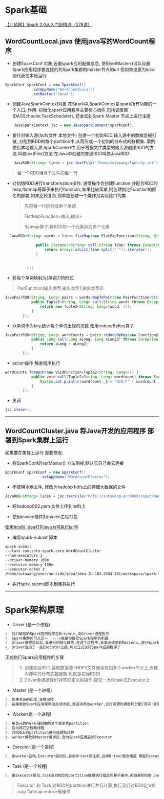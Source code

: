 # Spark基础
[【北风网】Spark 2.0从入门到精通（278讲）](https://www.bilibili.com/video/av19995678?t=267)

## WordCountLocal.java 使用java写的WordCount程序


* 创建SparkConf 对象,设置spark应用配置信息,
    使用setMaster()可以设置Spark应用程序要连接的的Spark集群的master节点的url
    但如果设置为local则代表在本地运行
    
```java
SparkConf sparkConf = new SparkConf()
            .setAppName("WordCountLocal")
            .setMaster("local");
```

* 创建JavaSparkContext对象
    在Spark中,SparkContex是spark所有功能的一个入口, 
    作用: 初始化spark应用程序主要核心组件,包括调度器(DAGScheuler,TaskScheduler),
    还会去到Spark Master 节点上进行注册
    
    
```java
    JavaSparkContext jsc = new JavaSparkContext(sparkConf);
```

* 要针对输入源(hdfs文件 本地文件) 创建一个初始RDD,输入源中的数据会被打散,
    分配到RDD的每个partition中,从而形成一个初始的分布式的数据集.
    案例使用本地输入源,SparkContext中,用于根据文件类型的输入源创建RDD的方法,叫做textFile()方法
    在Java中创建的普通RDD叫做JavaRDD
    
```java
    JavaRDD<String> lines = jsc.textFile("/home/sotowang/launchy.ini");

```

>每一个RDD相当于文件的每一行


* 对初始RDD进行transformation操作:
    通常操作会创建Function,并配合RDD的map,flatmap等算子来执行function,
    如果比较简单,则创建指定Function的匿名内部类
    如果比较复杂,则单独创建一个类作为实现接口的类

    >先将每一行拆分成单个单词
  
  >FlatMapFunction<输入,输出>
  
  >flatmap算子:将RDD的一个元素拆为多个元素
  
```java
  JavaRDD<String> words = lines.flatMap(new FlatMapFunction<String, String>() {
  
              public Iterator<String> call(String line) throws Exception {
                  return Arrays.asList(line.split(" ")).iterator();
              }
  
  
          });
```  

* 将每个单词映射为(单词,1)的形式

> PairFunction(输入类型,输出类型1,输出类型2)

```java
JavaPairRDD<String, Long> pairs = words.mapToPair(new PairFunction<String, String, Long>() {
            public Tuple2<String, Long> call(String word) throws Exception {
                return new Tuple2<String, Long>(word, 1l);
            }
        });
```

* 以单词作为key,统计每个单词出现的次数
    使用reduceByKey算子
    
```java
JavaPairRDD<String, Long> wordCounts = pairs.reduceByKey(new Function2<Long, Long, Long>() {
            public Long call(Long aLong, Long aLong2) throws Exception {
                return aLong + aLong2;
            }
        });
```

* action操作 触发程序执行

```java
wordCounts.foreach(new VoidFunction<Tuple2<String, Long>>() {
            public void call(Tuple2<String, Long> wordcount) throws Exception {
                System.out.println(wordcount._1 + "出现了" + wordcount._2 + "次");
            }
        });

```

* 关闭
```java
jsc.close();
```
        

----

## WordCountCluster.java 将Java开发的应用程序 部署到Spark集群上运行

 如果要在集群上运行 需要修改:
 
 * 将SparkConf的setMaster() 方法删掉,默认它自己会去连接
    
```java
SparkConf sparkConf = new SparkConf()
                .setAppName("WordCountCluster");
```
 
 * 不使用本地文件,  修改为hadoop hdfs上的存储大数据的文件   

```java
JavaRDD<String> lines = jsc.textFile("hdfs://sotowang-pc:9000/input/hadoop002.pem");

```

* 将hadoop002.pem 文件上传到hdfs上

* 使用maven插件对maven工程打包

[使用Intellij Idea打包java为可执行jar包](https://blog.csdn.net/xuemengrui12/article/details/74984731)


* 编写spark-submit 脚本

```bash
spark-submit 
--class com.soto.spark.core.WordCountCluster
--num-executors 3
--driver-memory 100m
--executor-memory 100m
--executor-cores 3
/home/sotowang/user/aur/ide/idea/idea-IU-182.3684.101/workspace/spark-train/out/artifacts/spark_train_jar/spark-train.jar


```

* 执行sprk-submit脚本到集群执行



---

# Spark架构原理

* Driver (是一个进程)

```markdown
1. 我们编写的Spark应用程序在Driver上,由Driver进程执行
2. Spark集群的节点之一  --->就是你提交Spark程序的机器
3. Driver进程启动后,会进行初始化操作,在这个过程中,会发送请求到Master上,进行Spark应用程序的注册(就是让Master知道有新的Spark应用程序在运行)
4. Driver注册了一些Executor之后,可以正式执行Spark应用程序了

```
正式执行Spark应用程序的步骤

> 1. 创建初始RDD,读取数据源 (HDFS文件被读取到多个worker节点上,形成内存中的分布式数据集,也就是初始RDD)
> 2. Driver会根据我们对RDD定义的操作,提交一大堆task去Executor上 


* Master (是一个进程)

```markdown
1. 负责资源的调度,集群监控
2. 在接收到Spark应用程序注册请求后,发送请求给worker,进行资源的调度和分配(其实:资源分配就是Executor的分配)

```


* Worker(是一个进程)

```markdown
1. 用自己的内存存储RDD的某个或某些partition
2. 启动其它进程和线程
3. 对RDD上的partition进行处理和计算
4. worker接收到Master请求后,会为Spark应用启动Executor

```

* Executor(是一个进程)

```markdown
1. 由worker启动,Executor启动后,会向Driver反注册,这样Driver就会知道 哪些Executor是为它进行服务了

```



* Task (是一个线程)

```markdown
1. 由Executor启动,task会对RDD的partition数据执行指定的算子操作,形成新的RDD partition

```



> Executor 和 Task 对RDD的partition进行并行计算,执行我们对RDD定义的map  flatmap reduce等操作



















